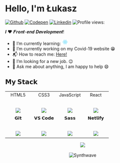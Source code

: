 # Hello, I'm Łukasz
[![Github](https://img.shields.io/badge/-Github-000?style=flat&logo=Github&logoColor=white)](https://github.com/Cheapsik)
[![Codepen](https://img.shields.io/badge/-Codepen-black?style=flat&logo=Codepen&logoColor=white)](https://codepen.io/cheapsik)
[![Linkedin](https://img.shields.io/badge/-LinkedIn-blue?style=flat&logo=Linkedin&logoColor=white)](https://www.linkedin.com/in/lfijal/)
![Profile views:](https://visitor-badge.glitch.me/badge?page_id=cheapsik.cheapsik)


  𝑰 ❤️ 𝑭𝒓𝒐𝒏𝒕-𝒆𝒏𝒅 𝑫𝒆𝒗𝒆𝒍𝒐𝒑𝒎𝒆𝒏𝒕!

- 🌱 I’m currently learning: <img height="20" margin="20" src="https://raw.githubusercontent.com/github/explore/80688e429a7d4ef2fca1e82350fe8e3517d3494d/topics/react/react.png">
- 🔭 I’m currently working on my Covid-19 website 😁
- 📬 How to reach me: <a href="https://www.linkedin.com/in/lfijal/">Here!</a>
- 🧗 I’m looking for a new job. 😉
- 💬 Ask me about anything, I am happy to help 😄


## 𝗠𝘆 𝗦𝘁𝗮𝗰𝗸

<table align="center">
  <tbody>
    <tr valign="top">
      <td width="25%" align="center">
        <span>HTML5</span><br><br><br>
        <img height="64px" src="https://cdn.svgporn.com/logos/html-5.svg">
      </td>
      <td width="25%" align="center">
        <span>CSS3</span><br><br><br>
        <img height="64px" src="https://cdn.svgporn.com/logos/css-3.svg">
      </td>
      <td width="25%" align="center">
        <span>JavaScript</span><br><br><br>
        <img height="64px" src="https://cdn.svgporn.com/logos/javascript.svg">
      </td>
      <td width="25%" align="center">
        <span>React</span><br><br><br>
        <img height="64px" src="https://cdn.svgporn.com/logos/react.svg">
      </td>
    </tr>
    <tr valign="top">
      <td width="25%" align="center">
        <span>𝗚𝗶𝘁</span><br><br><br>
        <img height="64px" src="https://cdn.svgporn.com/logos/git-icon.svg">
      </td>
      <td width="25%" align="center">
        <span>𝗩𝗦 𝗖𝗼𝗱𝗲</span><br><br><br>
        <img height="64px" src="https://cdn.svgporn.com/logos/visual-studio-code.svg">
      </td>
      <td width="25%" align="center">
        <span>𝗦𝗮𝘀𝘀</span><br><br><br>
        <img height="64px" src="https://cdn.svgporn.com/logos/sass.svg">
      </td>
      <td width="25%" align="center">
        <span>𝗡𝗲𝘁𝗹𝗶𝗳𝘆</span><br><br><br>
        <img height="64px" src="https://cdn.svgporn.com/logos/netlify.svg">
      </td>
    </tr>
  </tbody>
</table>

<p align="center"><img src="https://github-readme-stats.vercel.app/api/top-langs/?username=Cheapsik&langs_count=10&theme=tokyonight&layout=compact"/></p>

<p align="center"><img src="https://thumbs.gfycat.com/GoodnaturedFondGaur-size_restricted.gif" alt="Synthwave" height="300" width="500"></p>
